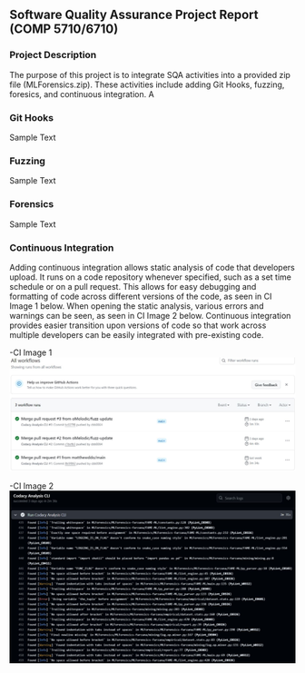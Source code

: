 ## Software Quality Assurance Project Report (COMP 5710/6710) 

### Project Description

The purpose of this project is to integrate SQA activities into a provided zip file (MLForensics.zip). These activities include adding Git Hooks, fuzzing, foresics, and continuous integration. A

### Git Hooks

Sample Text

### Fuzzing

Sample Text

### Forensics

Sample Text

### Continuous Integration

Adding continuous integration allows static analysis of code that developers upload. It runs on a code repository whenever specified, such as a set time schedule or on a pull request. This allows for easy debugging and formatting of code across different versions of the code, as seen in CI Image 1 below. When opening the static analysis, various errors and warnings can be seen, as seen in CI Image 2 below. Continuous integration provides easier transition upon versions of code so that work across multiple developers can be easily integrated with pre-existing code.

-CI Image 1
![image](/images/CI_1.JPG?raw=true "CI 1")

-CI Image 2
![image](/images/CI_2.JPG?raw=true "CI 2")
